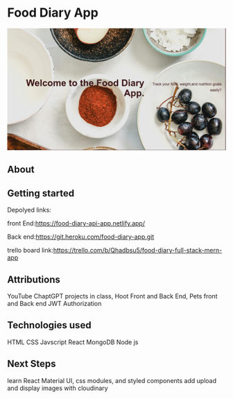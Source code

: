 # Food Diary App
 ![Food Diary Logo](src/assets/images/FoodDiarylogo.png)

## About



## Getting started

Depolyed links:

front End:https://food-diary-api-app.netlify.app/


Back end:https://git.heroku.com/food-diary-app.git

trello board link:https://trello.com/b/Qhadbsu5/food-diary-full-stack-mern-app

## Attributions
YouTube
ChaptGPT 
projects in class, Hoot Front and Back End, Pets front and Back end
JWT Authorization

## Technologies used
HTML
CSS
Javscript
React
MongoDB
Node js

## Next Steps
learn React Material UI, css modules, and styled components
add upload and display images with cloudinary



